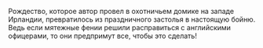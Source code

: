 <!--2017-01-24 22:20:16-->
Рождество, которое автор провел в охотничьем домике на западе Ирландии, превратилось из праздничного застолья в настоящую бойню. Ведь если мятежные фении решили расправиться с английскими офицерами, то они предпримут все, чтобы это сделать!